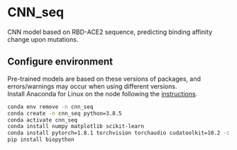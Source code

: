 # CNN_seq
  CNN model based on RBD-ACE2 sequence, predicting binding affinity change upon mutations.

## Configure environment
  Pre-trained models are based on these versions of packages, and errors/warnings may occur when using different versions.\
  Install Anaconda for Linux on the node following the [instructions](https://docs.anaconda.com/anaconda/install/linux/).
  ```bash
  conda env remove -n cnn_seq
  conda create -n cnn_seq python=3.8.5
  conda activate cnn_seq
  conda install numpy matplotlib scikit-learn
  conda install pytorch=1.8.1 torchvision torchaudio cudatoolkit=10.2 -c pytorch
  pip install biopython
  ```


